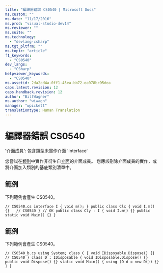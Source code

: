 ```yaml
---
title: "編譯器錯誤 CS0540 | Microsoft Docs"
ms.custom: ""
ms.date: "11/17/2016"
ms.prod: "visual-studio-dev14"
ms.reviewer: ""
ms.suite: ""
ms.technology: 
  - "devlang-csharp"
ms.tgt_pltfrm: ""
ms.topic: "article"
f1_keywords: 
  - "CS0540"
dev_langs: 
  - "CSharp"
helpviewer_keywords: 
  - "CS0540"
ms.assetid: 2da2cd4a-0ff1-45ea-bb72-ea078bc95dea
caps.latest.revision: 12
caps.handback.revision: 12
author: "BillWagner"
ms.author: "wiwagn"
manager: "wpickett"
translationtype: Human Translation
---
```

# 編譯器錯誤 CS0540
'介面成員': 包含類型未實作介面 'interface'  
  
 您嘗試在[類別](../../csharp/language-reference/keywords/class.md)中實作非衍生自[介面](../../csharp/language-reference/keywords/interface.md)的介面成員。 您應該刪除介面成員的實作，或將介面加入類別的基底類別清單中。  
  
## 範例  
 下列範例會產生 CS0540。  
  
```  
// CS0540.cs interface I { void m(); } public class Clx { void I.m() {}   // CS0540 } // OK public class Cly : I { void I.m() {} public static void Main() {} }  
```  
  
## 範例  
 下列範例會產生 CS0540。  
  
```  
// CS0540_b.cs using System; class C { void IDisposable.Dispose() {}   // CS0540 } class D : IDisposable { void IDisposable.Dispose() {} public void Dispose() {} static void Main() { using (D d = new D()) {} } }  
```